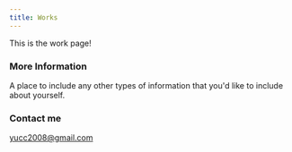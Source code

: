 ```yaml
---
title: Works
---
```


This is the work page!


### More Information

A place to include any other types of information that you'd like to include about yourself. 

### Contact me

[yucc2008@gmail.com](mailto:yucc2008@gmail.com)